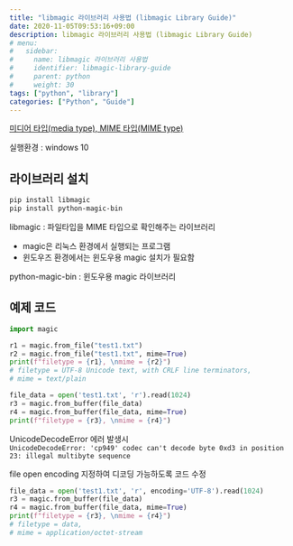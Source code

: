 ```yaml
---
title: "libmagic 라이브러리 사용법 (libmagic Library Guide)"
date: 2020-11-05T09:53:16+09:00
description: libmagic 라이브러리 사용법 (libmagic Library Guide)
# menu:
#   sidebar:
#     name: libmagic 라이브러리 사용법
#     identifier: libmagic-library-guide
#     parent: python
#     weight: 30
tags: ["python", "library"]
categories: ["Python", "Guide"]
---
```




[미디어 타입(media type), MIME 타입(MIME type)](https://ko.wikipedia.org/wiki/%EB%AF%B8%EB%94%94%EC%96%B4_%ED%83%80%EC%9E%85)

실행환경 : windows 10

## 라이브러리 설치

```bash
pip install libmagic
pip install python-magic-bin
```

libmagic : 파일타입을 MIME 타입으로 확인해주는 라이브러리
- magic은 리눅스 환경에서 실행되는 프로그램
- 윈도우즈 환경에서는 윈도우용 magic 설치가 필요함  

python-magic-bin : 윈도우용 magic 라이브러리


## 예제 코드

```python
import magic

r1 = magic.from_file("test1.txt")
r2 = magic.from_file("test1.txt", mime=True)
print(f"filetype = {r1}, \nmime = {r2}")   
# filetype = UTF-8 Unicode text, with CRLF line terminators,
# mime = text/plain

file_data = open('test1.txt', 'r').read(1024)
r3 = magic.from_buffer(file_data)
r4 = magic.from_buffer(file_data, mime=True)
print(f"filetype = {r3}, \nmime = {r4}")
```

UnicodeDecodeError 에러 발생시  
`UnicodeDecodeError: 'cp949' codec can't decode byte 0xd3 in position 23: illegal multibyte sequence`

file open encoding 지정하여 디코딩 가능하도록 코드 수정

```python
file_data = open('test1.txt', 'r', encoding='UTF-8').read(1024)
r3 = magic.from_buffer(file_data)
r4 = magic.from_buffer(file_data, mime=True)
print(f"filetype = {r3}, \nmime = {r4}")
# filetype = data,
# mime = application/octet-stream
```